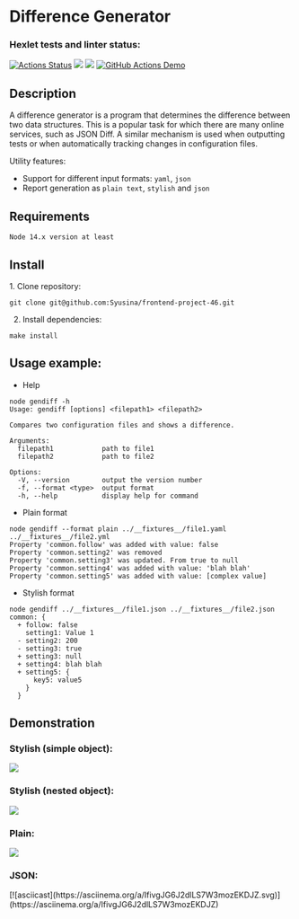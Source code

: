 <h1>Difference Generator</h1>

### Hexlet tests and linter status:
[![Actions Status](https://github.com/Syusina/frontend-project-46/workflows/hexlet-check/badge.svg)](https://github.com/Syusina/frontend-project-46/actions)  <a href="https://codeclimate.com/github/Syusina/frontend-project-46/maintainability"><img src="https://api.codeclimate.com/v1/badges/15108a03c40a3659513b/maintainability" /></a>  <a href="https://codeclimate.com/github/Syusina/frontend-project-46/test_coverage"><img src="https://api.codeclimate.com/v1/badges/15108a03c40a3659513b/test_coverage" /></a>  [![GitHub Actions Demo](https://github.com/Syusina/frontend-project-46/actions/workflows/github-actions-demo.yml/badge.svg)](https://github.com/Syusina/frontend-project-46/actions/workflows/github-actions-demo.yml)

<h2>Description</h2>
A difference generator is a program that determines the difference between two data structures. This is a popular task for which there are many online services, such as JSON Diff. A similar mechanism is used when outputting tests or when automatically tracking changes in configuration files.

Utility features:
- Support for different input formats: `yaml`, `json`
- Report generation as `plain text`, `stylish` and `json`

<h2>Requirements</h2>

```
Node 14.x version at least
```

<h2>Install</h2>
1. Clone repository:

```
git clone git@github.com:Syusina/frontend-project-46.git
```

2. Install dependencies:
```
make install
```

<h2>Usage example:</h2>

- Help

```
node gendiff -h
Usage: gendiff [options] <filepath1> <filepath2>

Compares two configuration files and shows a difference.

Arguments:
  filepath1            path to file1
  filepath2            path to file2

Options:
  -V, --version        output the version number
  -f, --format <type>  output format
  -h, --help           display help for command
  ```

  - Plain format
 
  ```
node gendiff --format plain ../__fixtures__/file1.yaml ../__fixtures__/file2.yml
Property 'common.follow' was added with value: false
Property 'common.setting2' was removed
Property 'common.setting3' was updated. From true to null
Property 'common.setting4' was added with value: 'blah blah'
Property 'common.setting5' was added with value: [complex value]
```

- Stylish format

```
node gendiff ../__fixtures__/file1.json ../__fixtures__/file2.json
common: {
  + follow: false
    setting1: Value 1
  - setting2: 200
  - setting3: true
  + setting3: null
  + setting4: blah blah
  + setting5: {
      key5: value5
    }
  }

```

<h2>Demonstration</h2>

<h3>Stylish (simple object):</h3>
<a href="https://asciinema.org/a/DEiEH8SNbEznfedFDLVo87zOo" target="_blank"><img src="https://asciinema.org/a/DEiEH8SNbEznfedFDLVo87zOo.svg" /></a>

<h3>Stylish (nested object):</h3>
<a href="https://asciinema.org/a/RYQ4CFlnNVSNl7cqfigdVtVXf" target="_blank"><img src="https://asciinema.org/a/RYQ4CFlnNVSNl7cqfigdVtVXf.svg" /></a>

<h3>Plain:</h3>
<a href="https://asciinema.org/a/yx6Js6AQMhaM6s9YblLUYnkM5" target="_blank"><img src="https://asciinema.org/a/yx6Js6AQMhaM6s9YblLUYnkM5.svg" /></a>

<h3>JSON:</h3>
[![asciicast](https://asciinema.org/a/IfivgJG6J2dlLS7W3mozEKDJZ.svg)](https://asciinema.org/a/IfivgJG6J2dlLS7W3mozEKDJZ)